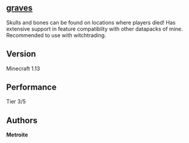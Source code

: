 ## [graves](https://minhaskamal.github.io/DownGit/#/home?url=https://github.com/Metroite/datapacks/tree/master/graves)

Skulls and bones can be found on locations where players died! Has extensive support in feature compatiblity with other datapacks of mine.
Recommended to use with witchtrading.

## Version

Minecraft 1.13

## Performance

Tier 3/5

## Authors

**Metroite**
